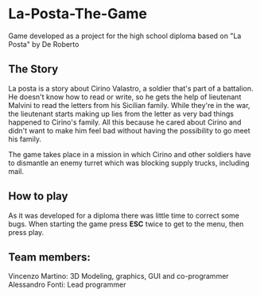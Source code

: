 # La-Posta-The-Game
Game developed as a project for the high school diploma based on "La Posta" by De Roberto

## The Story
La posta is a story about Cirino Valastro, a soldier that's part of a battalion. He doesn't know how to read or write, so he gets the help of lieutenant Malvini to read the letters from his Sicilian family. While they're in the war, the lieutenant starts making up lies from the letter as very bad things happened to Cirino's family. All this because he cared about Cirino and didn't want to make him feel bad without having the possibility to go meet his family.

The game takes place in a mission in which Cirino and other soldiers have to dismantle an enemy turret which was blocking supply trucks, including mail.

## How to play
As it was developed for a diploma there was little time to correct some bugs. When starting the game press **ESC** twice to get to the menu, then press play.

## Team members:
Vincenzo Martino: 3D Modeling, graphics, GUI and co-programmer
Alessandro Fonti: Lead programmer
